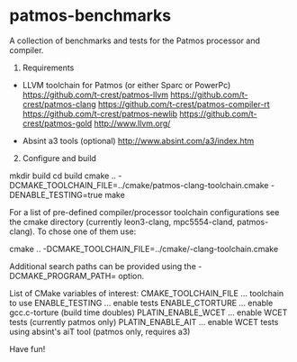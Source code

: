 patmos-benchmarks
=================

A collection of benchmarks and tests for the Patmos processor and compiler.

1. Requirements

 - LLVM toolchain for Patmos (or either Sparc or PowerPc)
   https://github.com/t-crest/patmos-llvm
   https://github.com/t-crest/patmos-clang
   https://github.com/t-crest/patmos-compiler-rt
   https://github.com/t-crest/patmos-newlib
   https://github.com/t-crest/patmos-gold
   http://www.llvm.org/

 - Absint a3 tools (optional)
   http://www.absint.com/a3/index.htm

2. Configure and build

  mkdir build
  cd build
  cmake .. -DCMAKE_TOOLCHAIN_FILE=../cmake/patmos-clang-toolchain.cmake -DENABLE_TESTING=true
  make

For a list of pre-defined compiler/processor toolchain configurations see the
cmake directory (currently leon3-clang, mpc5554-cland, patmos-clang). To chose
one of them use:

  cmake .. -DCMAKE_TOOLCHAIN_FILE=../cmake/<processor>-clang-toolchain.cmake


Additional search paths can be provided using the -DCMAKE_PROGRAM_PATH=<path>
option.

List of CMake variables of interest:
   CMAKE_TOOLCHAIN_FILE ... toolchain to use
   ENABLE_TESTING       ... enable tests
   ENABLE_CTORTURE      ... enable gcc.c-torture (build time doubles)
   PLATIN_ENABLE_WCET   ... enable WCET tests (currently patmos only)
   PLATIN_ENABLE_AIT    ... enable WCET tests using absint's aiT tool (patmos only, requires a3)

Have fun!

